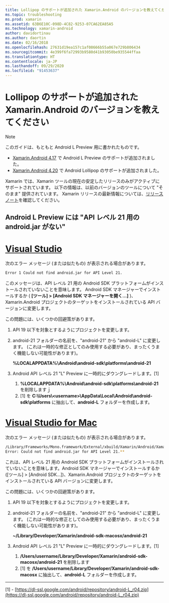 ```yaml
---
title: Lollipop のサポートが追加された Xamarin.Android のバージョンを教えてください
ms.topic: troubleshooting
ms.prod: xamarin
ms.assetid: 63B6E10C-098D-4C82-9253-07CA62EA85A5
ms.technology: xamarin-android
author: davidortinau
ms.author: daortin
ms.date: 02/16/2018
ms.openlocfilehash: 27631d19ea157c1af08666b55a067e729b806434
ms.sourcegitcommit: 4e399f6fa72993b9580d41b93050be935544ffaa
ms.translationtype: HT
ms.contentlocale: ja-JP
ms.lasthandoff: 09/29/2020
ms.locfileid: "91453637"
---
```

# <a name="what-version-of-xamarinandroid-added-lollipop-support"></a>Lollipop のサポートが追加された Xamarin.Android のバージョンを教えてください

> [!NOTE]
> このガイドは、もともと Android L Preview 用に書かれたものです。

- [Xamarin.Android 4.17](https://github.com/xamarin/release-notes-archive/blob/master/release-notes/android/xamarin.android_4/xamarin.android_4.17/index.md) で Android L Preview のサポートが追加されました。
- [Xamarin.Android 4.20](https://github.com/xamarin/release-notes-archive/blob/master/release-notes/android/xamarin.android_4/xamarin.android_4.20/index.md) で Android Lollipop のサポートが追加されました。

Xamarin では、Xamarin ツールの現在の安定したリリースのみがアクティブにサポートされています。 以下の情報は、以前のバージョンのツールについて "そのまま" 提供されています。 Xamarin リリースの最新情報については、[リリース ノート](/xamarin/android/release-notes/)を確認してください。

## <a name="missing-androidjar-for-api-level-21-in-android-l-preview"></a>Android L Preview には "API レベル 21 用の android.jar がない"

# <a name="visual-studio"></a>[Visual Studio](#tab/windows)

次のエラー メッセージ (または似たもの) が表示される場合があります。

```cmd
Error 1 Could not find android.jar for API Level 21.
```

このメッセージは、API レベル 21 用の Android SDK プラットフォームがインストールされていないことを意味します。 Android SDK マネージャーでインストールするか ( **[ツール] > [Android SDK マネージャーを開く...]** )、Xamarin.Android プロジェクトのターゲットをインストールされている API バージョンに変更します。

この問題には、いくつかの回避策があります。

1. API 19 以下を対象とするようにプロジェクトを変更します。

2. android-21 フォルダーの名前を、"android-21" から "android-L" に変更します。 (これは一時的な修正としてのみ使用する必要があり、まったくうまく機能しない可能性があります)。

   **%LOCALAPPDATA%\\Android\\android-sdk\\platforms\\android-21**

3. Android API レベル 21 "L" Preview に一時的にダウングレードします。[1]

    1. **%LOCALAPPDATA%\\Android\\android-sdk\\platforms\\android-21** を削除しますｊ 
    2. [1] を **C:\\Users\\&lt;username&gt;\\AppData\\Local\\Android\\android-sdk\\platforms** に抽出して、**android-L** フォルダーを作成します。

# <a name="visual-studio-for-mac"></a>[Visual Studio for Mac](#tab/macos)

次のエラー メッセージ (または似たもの) が表示される場合があります。

```bash
/Library/Frameworks/Mono.framework/External/xbuild/Xamarin/Android/Xamarin.Android.Common.targets: 
Error: Could not find android.jar for API Level 21.**
```

これは、API レベル 21 用の Android SDK プラットフォームがインストールされていないことを意味します。Android SDK マネージャーでインストールするか ([ツール] > [Android SDK...])、Xamarin.Android プロジェクトのターゲットをインストールされている API バージョンに変更します。

この問題には、いくつかの回避策があります。

1. API 19 以下を対象とするようにプロジェクトを変更します。

2. android-21 フォルダーの名前を、"android-21" から "android-L" に変更します。 (これは一時的な修正としてのみ使用する必要があり、まったくうまく機能しない可能性があります)。

   **~/Library/Developer/Xamarin/android-sdk-macosx/android-21**

3. Android API レベル 21 "L" Preview に一時的にダウングレードします。[1]

    1. **/Users/username/Library/Developer/Xamarin/android-sdk-macosx/android-21** を削除します
    2. [1] を **/Users/username/Library/Developer/Xamarin/android-sdk-macosx** に抽出して、**android-L** フォルダーを作成します。

-----

[1] - [https://dl-ssl.google.com/android/repository/android-L_r04.zip](https://dl-ssl.google.com/android/repository/android-L_r04.zip)
